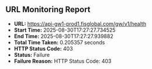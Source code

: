 ## URL Monitoring Report

- **URL:** https://api-gw1-prod1.fisglobal.com/gw/v1/health
- **Start Time:** 2025-08-30T17:27:27.734525
- **End Time:** 2025-08-30T17:27:27.939882
- **Total Time Taken:** 0.205357 seconds
- **HTTP Status Code:** 403
- **Status:** Failure
- **Failure Reason:** HTTP Status Code: 403
